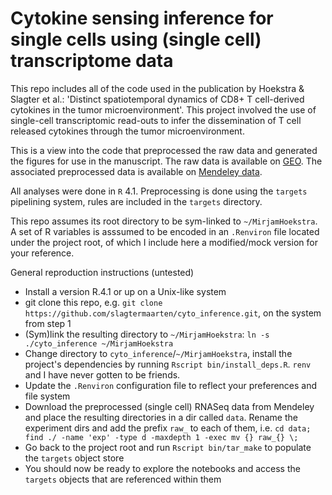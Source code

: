 # Cytokine sensing inference for single cells using (single cell) transcriptome data

This repo includes all of the code used in the publication by Hoekstra &amp; Slagter et al.: 'Distinct spatiotemporal dynamics of CD8+ T cell-derived cytokines in the tumor microenvironment'.
This project involved the use of single-cell transcriptomic read-outs to infer the dissemination of T cell released cytokines through the tumor microenvironment.

This is a view into the code that preprocessed the raw data and generated the figures for use in the manuscript. 
The raw data is available on [GEO](https://www.ncbi.nlm.nih.gov/geo/query/acc.cgi?acc=GSE220738). 
The associated preprocessed data is available on [Mendeley data](https://doi.org/10.17632/2wwjdppm7f.2).

All analyses were done in `R` 4.1. Preprocessing is done using the `targets` pipelining system, rules are included in the `targets` directory.

This repo assumes its root directory to be sym-linked to `~/MirjamHoekstra`. 
A set of R variables is asssumed to be encoded in an `.Renviron` file located under the project root, of which I include here a modified/mock version for your reference.

General reproduction instructions (untested)
* Install a version R.4.1 or up on a Unix-like system
* git clone this repo, e.g. `git clone https://github.com/slagtermaarten/cyto_inference.git`, on the system from step 1
* (Sym)link the resulting directory to `~/MirjamHoekstra`: `ln -s ./cyto_inference ~/MirjamHoekstra`
* Change directory to `cyto_inference`/`~/MirjamHoekstra`, install the project's dependencies by running `Rscript bin/install_deps.R`. `renv` and I have never gotten to be friends.
* Update the `.Renviron` configuration file to reflect your preferences and file system
* Download the preprocessed (single cell) RNASeq data from Mendeley and place the resulting directories in a dir called `data`. Rename the experiment dirs and add the prefix `raw_` to each of them, i.e. `cd data; find ./ -name 'exp' -type d -maxdepth 1 -exec mv {} raw_{} \;`
* Go back to the project root and run `Rscript bin/tar_make` to populate the `targets` object store
* You should now be ready to explore the notebooks and access the `targets` objects that are referenced within them
